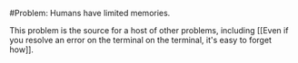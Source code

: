 #Problem: Humans have limited memories. 

This problem is the source for a host of other problems, including [[Even if you resolve an error on the terminal on the terminal, it's easy to forget how]]. 